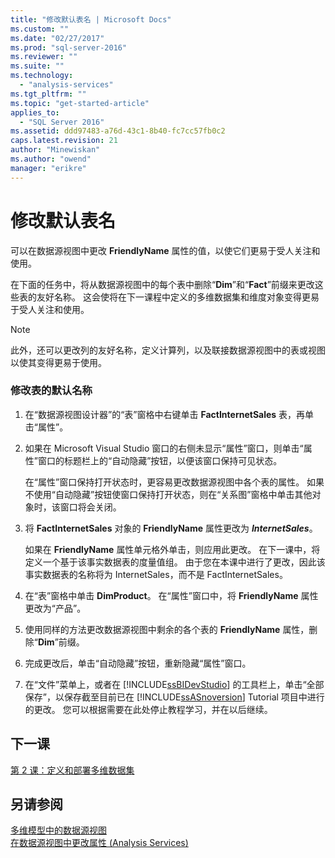 ```yaml
---
title: "修改默认表名 | Microsoft Docs"
ms.custom: ""
ms.date: "02/27/2017"
ms.prod: "sql-server-2016"
ms.reviewer: ""
ms.suite: ""
ms.technology: 
  - "analysis-services"
ms.tgt_pltfrm: ""
ms.topic: "get-started-article"
applies_to: 
  - "SQL Server 2016"
ms.assetid: ddd97483-a76d-43c1-8b40-fc7cc57fb0c2
caps.latest.revision: 21
author: "Minewiskan"
ms.author: "owend"
manager: "erikre"
---
```

# 修改默认表名
可以在数据源视图中更改 **FriendlyName** 属性的值，以使它们更易于受人关注和使用。  
  
在下面的任务中，将从数据源视图中的每个表中删除“**Dim**”和“**Fact**”前缀来更改这些表的友好名称。 这会使将在下一课程中定义的多维数据集和维度对象变得更易于受人关注和使用。  
  
> [!NOTE]  
> 此外，还可以更改列的友好名称，定义计算列，以及联接数据源视图中的表或视图以使其变得更易于使用。  
  
### 修改表的默认名称  
  
1.  在“数据源视图设计器”的“表”窗格中右键单击 **FactInternetSales** 表，再单击“属性”。  
  
2.  如果在 Microsoft Visual Studio 窗口的右侧未显示“属性”窗口，则单击“属性”窗口的标题栏上的“自动隐藏”按钮，以便该窗口保持可见状态。  
  
    在“属性”窗口保持打开状态时，更容易更改数据源视图中各个表的属性。 如果不使用“自动隐藏”按钮使窗口保持打开状态，则在“关系图”窗格中单击其他对象时，该窗口将会关闭。  
  
3.  将 **FactInternetSales** 对象的 **FriendlyName** 属性更改为 ***InternetSales***。  
  
    如果在 **FriendlyName** 属性单元格外单击，则应用此更改。 在下一课中，将定义一个基于该事实数据表的度量值组。 由于您在本课中进行了更改，因此该事实数据表的名称将为 InternetSales，而不是 FactInternetSales。  
  
4.  在“表”窗格中单击 **DimProduct**。 在“属性”窗口中，将 **FriendlyName** 属性更改为“产品”。  
  
5.  使用同样的方法更改数据源视图中剩余的各个表的 **FriendlyName** 属性，删除“**Dim**”前缀。  
  
6.  完成更改后，单击“自动隐藏”按钮，重新隐藏“属性”窗口。  
  
7.  在“文件”菜单上，或者在 [!INCLUDE[ssBIDevStudio](../includes/ssbidevstudio-md.md)] 的工具栏上，单击“全部保存”，以保存截至目前已在 [!INCLUDE[ssASnoversion](../includes/ssasnoversion-md.md)] Tutorial 项目中进行的更改。 您可以根据需要在此处停止教程学习，并在以后继续。  
  
## 下一课  
[第 2 课：定义和部署多维数据集](../analysis-services/lesson-2-defining-and-deploying-a-cube.md)  
  
## 另请参阅  
[多维模型中的数据源视图](../analysis-services/multidimensional-models/data-source-views-in-multidimensional-models.md)  
[在数据源视图中更改属性 (Analysis Services)](../analysis-services/multidimensional-models/change-properties-in-a-data-source-view-analysis-services.md)  
  
  
  
